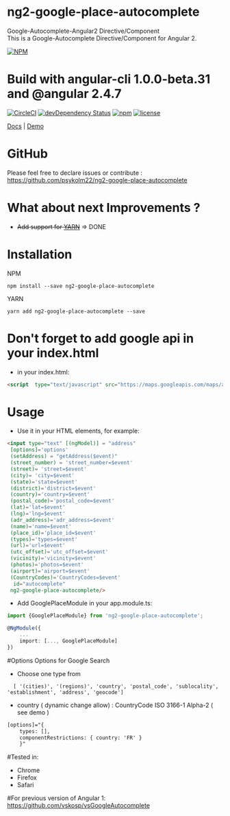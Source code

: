 # ng2-google-place-autocomplete
Google-Autocomplete-Angular2 Directive/Component <br/>
This is a Google-Autocomplete Directive/Component for Angular 2.

[![NPM](https://nodei.co/npm/ng2-google-place-autocomplete.png?downloads=true&downloadRank=true&stars=true)](https://nodei.co/npm/ng2-google-place-autocomplete/)

# Build with angular-cli 1.0.0-beta.31 and @angular 2.4.7

[![CircleCI](https://circleci.com/gh/psykolm22/ng2-google-place-autocomplete.svg?style=shield&circle-token=cf5e1c8f08d7d90c845e41ba20df0c8a6fc38892)](https://github.com/psykolm22/ng2-google-place-autocomplete) [![devDependency Status](https://gemnasium.com/badges/github.com/psykolm22/ng2-google-place-autocomplete.svg)](https://gemnasium.com/github.com/psykolm22/ng2-google-place-autocomplete) [![npm](http://img.shields.io/npm/v/ng2-google-place-autocomplete.svg?style=flat)](https://www.npmjs.org/package/ng2-google-place-autocomplete) [![license](https://img.shields.io/github/license/psykolm22/ng2-google-place-autocomplete.svg)]()

[Docs](https://psykolm22.github.io/ng2-google-place-autocomplete) | [Demo](https://psykolm22.github.io/) 

# GitHub
Please feel free to declare issues or contribute  : https://github.com/psykolm22/ng2-google-place-autocomplete

# What about next Improvements ? 
- ~~Add support for [YARN](https://yarnpkg.com/)~~ => DONE

# Installation

NPM

    npm install --save ng2-google-place-autocomplete

YARN

    yarn add ng2-google-place-autocomplete --save

# Don't forget to add google api in your index.html
* in your index.html:
```html
<script  type="text/javascript" src="https://maps.googleapis.com/maps/api/js?libraries=places"></script>
```

# Usage
* Use it in your HTML elements, for example:
```html
<input type="text" [(ngModel)] = "address" 
 [options]='options' 
 (setAddress) = "getAddress($event)"
 (street_number) = 'street_number=$event'
 (street)= 'street=$event'
 (city)= 'city=$event'
 (state)='state=$event'
 (district)='district=$event'
 (country)='country=$event'
 (postal_code)='postal_code=$event'
 (lat)='lat=$event' 
 (lng)='lng=$event' 
 (adr_address)='adr_address=$event' 
 (name)='name=$event' 
 (place_id)='place_id=$event' 
 (types)='types=$event' 
 (url)='url=$event'  
 (utc_offset)='utc_offset=$event' 
 (vicinity)='vicinity=$event' 
 (photos)='photos=$event' 
 (airport)='airport=$event' 
 (CountryCodes)='CountryCodes=$event'
  id="autocomplete"
 ng2-google-place-autocomplete/> 
```


* Add GooglePlaceModule in your app.module.ts:
```typeScript
import {GooglePlaceModule} from 'ng2-google-place-autocomplete';

@NgModule({
    ...
    import: [..., GooglePlaceModule]
})
```

#Options
Options for Google Search
* Choose one type from
```
  [ '(cities)', '(regions)', 'country', 'postal_code', 'sublocality', 'establishment', 'address', 'geocode'] 
```  
* country ( dynamic change allow) : CountryCode ISO 3166-1 Alpha-2 ( see demo )
```html  
[options]="{
    types: [],
    componentRestrictions: { country: 'FR' }
    }"
```
#Tested in:
* Chrome
* Firefox
* Safari


#For previous version of Angular 1:
https://github.com/vskosp/vsGoogleAutocomplete




